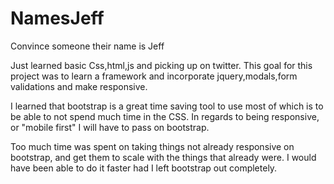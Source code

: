 # NamesJeff
Convince someone their name is Jeff

Just learned basic Css,html,js and picking up on twitter. This goal for this project was to learn a framework and incorporate jquery,modals,form validations and make responsive.

I learned that bootstrap is a great time saving tool to use most of which is to be able to not spend much time in the CSS. In regards to being responsive, or "mobile first" I will have to pass on bootstrap.

Too much time was spent on taking things not already responsive on bootstrap, and get them to scale with the things that already were. I would have been able to do it faster had I left bootstrap out completely.

